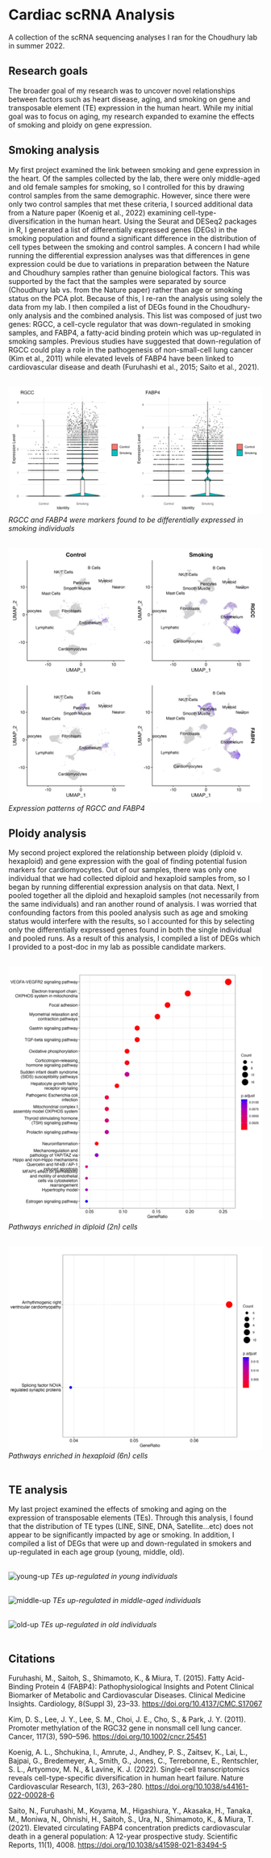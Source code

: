 # Cardiac scRNA Analysis
A collection of the scRNA sequencing analyses I ran for the Choudhury lab in summer 2022.

## Research goals
The broader goal of my research was to uncover novel relationships between factors such as heart disease, aging, and smoking
on gene and transposable element (TE) expression in the human heart. While my initial goal was to focus on aging, my research
expanded to examine the effects of smoking and ploidy on gene expression.

## Smoking analysis
My first project examined the link between smoking and gene expression in the heart. Of the samples collected by the lab,
there were only middle-aged and old female samples for smoking, so I controlled for this by drawing control samples from
the same demographic. However, since there were only two control samples that met these criteria, I sourced additional data
from a Nature paper (Koenig et al., 2022) examining cell-type-diversification in the human heart. Using the Seurat and DESeq2
packages in R, I generated a list of differentially expressed genes (DEGs) in the smoking population and found a significant
difference in the distribution of cell types between the smoking and control samples. A concern I had while running the differential
expression analyses was that differences in gene expression could be due to variations in preparation between the Nature and Choudhury
samples rather than genuine biological factors. This was supported by the fact that the samples were separated by source
(Choudhury lab vs. from the Nature paper) rather than age or smoking status on the PCA plot. Because of this, I re-ran the analysis using
solely the data from my lab. I then compiled a list of DEGs found in the Choudhury-only analysis and the combined analysis. This list
was composed of just two genes: RGCC, a cell-cycle regulator that was down-regulated in smoking samples, and FABP4, a fatty-acid binding
protein which was up-regulated in smoking samples. Previous studies have suggested that down-regulation of RGCC could play a role in the
pathogenesis of non-small-cell lung cancer (Kim et al., 2011) while elevated levels of FABP4 have been linked to cardiovascular disease
and death (Furuhashi et al., 2015; Saito et al., 2021).
<br></br>

![rgcc-fabp4-violin](https://raw.githubusercontent.com/Misterhoonster/cardiac-scRNAseq-analysis/main/images/smoking/rgcc_fabp4_vln_smoking_cum.png)
*RGCC and FABP4 were markers found to be differentially expressed in smoking individuals*
<br></br>

![rgcc-fabp4-feature](https://github.com/Misterhoonster/cardiac-scRNAseq-analysis/blob/main/images/smoking/rgcc_fabp4_feature.png?raw=true)
*Expression patterns of RGCC and FABP4*

## Ploidy analysis
My second project explored the relationship between ploidy (diploid v. hexaploid) and gene expression with the goal of finding potential
fusion markers for cardiomyocytes. Out of our samples, there was only one individual that we had collected diploid and hexaploid samples from,
so I began by running differential expression analysis on that data. Next, I pooled together all the diploid and hexaploid samples
(not necessarily from the same individuals) and ran another round of analysis. I was worried that confounding factors from this pooled analysis
such as age and smoking status would interfere with the results, so I accounted for this by selecting only the differentially expressed genes
found in both the single individual and pooled runs. As a result of this analysis, I compiled a list of DEGs which I provided to a post-doc in
my lab as possible candidate markers.
<br></br>

![2n-enriched-pathways](https://github.com/Misterhoonster/cardiac-scRNAseq-analysis/blob/main/images/ploidy/2n_all_enriched_pathways.png?raw=true)
*Pathways enriched in diploid (2n) cells*
<br></br>

![6n-enriched-pathways](https://github.com/Misterhoonster/cardiac-scRNAseq-analysis/blob/main/images/ploidy/6n_all_enriched_pathways.png?raw=true)
*Pathways enriched in hexaploid (6n) cells*
<br></br>

## TE analysis
My last project examined the effects of smoking and aging on the expression of transposable elements (TEs). Through this analysis, I found that
the distribution of TE types (LINE, SINE, DNA, Satellite…etc) does not appear to be significantly impacted by age or smoking. In addition, I
compiled a list of DEGs that were up and down-regulated in smokers and up-regulated in each age group (young, middle, old).
<br></br>

![young-up](https://user-images.githubusercontent.com/11368469/183781035-0db6eec6-0add-43d9-a6f8-b240dc04a055.png)
*TEs up-regulated in young individuals*
<br></br>

![middle-up](https://user-images.githubusercontent.com/11368469/183781069-170cc46d-982d-4c99-9f0c-4ecbbe75446a.png)
*TEs up-regulated in middle-aged individuals*
<br></br>

![old-up](https://user-images.githubusercontent.com/11368469/183781095-28435893-baf5-4830-b768-76420ed5c2df.png)
*TEs up-regulated in old individuals*
<br></br>

## Citations
Furuhashi, M., Saitoh, S., Shimamoto, K., & Miura, T. (2015). Fatty Acid-Binding Protein 4 (FABP4): Pathophysiological Insights and Potent Clinical     Biomarker of Metabolic and Cardiovascular Diseases. Clinical Medicine Insights. Cardiology, 8(Suppl 3), 23–33. https://doi.org/10.4137/CMC.S17067

Kim, D. S., Lee, J. Y., Lee, S. M., Choi, J. E., Cho, S., & Park, J. Y. (2011). Promoter methylation of the RGC32 gene in nonsmall cell lung cancer. Cancer, 117(3), 590–596. https://doi.org/10.1002/cncr.25451

Koenig, A. L., Shchukina, I., Amrute, J., Andhey, P. S., Zaitsev, K., Lai, L., Bajpai, G., Bredemeyer, A., Smith, G., Jones, C., Terrebonne, E., Rentschler, S. L., Artyomov, M. N., & Lavine, K. J. (2022). Single-cell transcriptomics reveals cell-type-specific diversification in human heart failure. Nature Cardiovascular Research, 1(3), 263–280. https://doi.org/10.1038/s44161-022-00028-6

Saito, N., Furuhashi, M., Koyama, M., Higashiura, Y., Akasaka, H., Tanaka, M., Moniwa, N., Ohnishi, H., Saitoh, S., Ura, N., Shimamoto, K., & Miura, T. (2021). Elevated circulating FABP4 concentration predicts cardiovascular death in a general population: A 12-year prospective study. Scientific Reports, 11(1), 4008. https://doi.org/10.1038/s41598-021-83494-5
